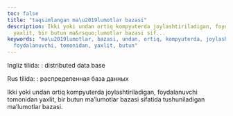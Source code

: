 ```yaml
---
toc: false
title: "taqsimlangan ma\u2019lumotlar bazasi"
description: Ikki yoki undan ortiq kompyuterda joylashtiriladigan, foydalanuvchi tomonidan
  yaxlit, bir butun ma&rsquo;lumotlar bazasi sif...
keywords: "ma\u2019lumotlar, bazasi, undan, ortiq, kompyuterda, joylashtiriladigan,
  foydalanuvchi, tomonidan, yaxlit, butun"
---
```


Ingliz tilida:
:   distributed data base

Rus tilida:
:   распределенная база данных

Ikki yoki undan ortiq kompyuterda joylashtiriladigan, foydalanuvchi tomonidan yaxlit, bir butun ma’lumotlar bazasi sifatida tushuniladigan ma’lumotlar bazasi.